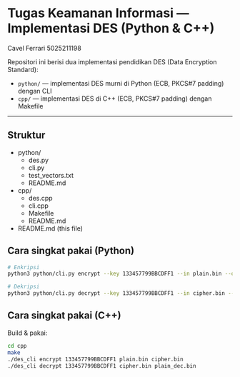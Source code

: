 # Tugas Keamanan Informasi — Implementasi DES (Python & C++)

Cavel Ferrari
5025211198

Repositori ini berisi dua implementasi pendidikan DES (Data Encryption Standard):
- `python/` — implementasi DES murni di Python (ECB, PKCS#7 padding) dengan CLI
- `cpp/` — implementasi DES di C++ (ECB, PKCS#7 padding) dengan Makefile

---
## Struktur
- python/
  - des.py
  - cli.py
  - test_vectors.txt
  - README.md
- cpp/
  - des.cpp
  - cli.cpp
  - Makefile
  - README.md
- README.md (this file)

## Cara singkat pakai (Python)
```bash
# Enkripsi
python3 python/cli.py encrypt --key 133457799BBCDFF1 --in plain.bin --out cipher.bin

# Dekripsi
python3 python/cli.py decrypt --key 133457799BBCDFF1 --in cipher.bin --out plain_dec.bin
```

## Cara singkat pakai (C++)
Build & pakai:
```bash
cd cpp
make
./des_cli encrypt 133457799BBCDFF1 plain.bin cipher.bin
./des_cli decrypt 133457799BBCDFF1 cipher.bin plain_dec.bin
```

